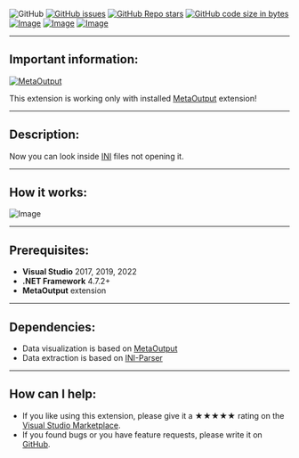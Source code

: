 ![GitHub](https://img.shields.io/github/license/viacheslav-lozinskyi/Preview-INI)
[![GitHub issues](https://img.shields.io/github/issues/viacheslav-lozinskyi/Preview-INI)](https://github.com/viacheslav-lozinskyi/Preview-INI/issues)
[![GitHub Repo stars](https://img.shields.io/github/stars/viacheslav-lozinskyi/Preview-INI)](https://github.com/viacheslav-lozinskyi/Preview-INI/stargazers)
[![GitHub code size in bytes](https://img.shields.io/github/languages/code-size/viacheslav-lozinskyi/Preview-INI)](https://github.com/viacheslav-lozinskyi/Preview-INI)
[![Image](https://img.shields.io/badge/VS-2022-blueviolet)](https://marketplace.visualstudio.com/items?itemName=ViacheslavLozinskyi.MetaOutput-2022)
[![Image](https://img.shields.io/badge/VS-2019-blueviolet)](https://marketplace.visualstudio.com/items?itemName=ViacheslavLozinskyi.MetaOutput-2019)
[![Image](https://img.shields.io/badge/VS-2017-blueviolet)](https://marketplace.visualstudio.com/items?itemName=ViacheslavLozinskyi.MetaOutput-2019)

---

## Important information:
[![MetaOutput](https://www.metaoutput.net/_functions/watch?utm_source=github.com&utm_medium=referral&utm_campaign=view-on-github&utm_content=Preview-INI&source=GITHUB&size=128x128&project=Preview-INI&url=https://github.com/viacheslav-lozinskyi/Preview-INI)](https://www.metaoutput.net/)

This extension is working only with installed [MetaOutput](https://www.metaoutput.net/) extension!

---

## Description:
Now you can look inside [INI](https://en.wikipedia.org/wiki/INI_file) files not opening it.

---

## How it works:
![Image](https://viacheslav-lozinskyi.github.io/Preview-INI/resource/video/Presentation1.gif)

---

## Prerequisites:
- **Visual Studio** 2017, 2019, 2022
- **.NET Framework** 4.7.2+
- **MetaOutput** extension

---

## Dependencies:
- Data visualization is based on [MetaOutput](https://www.metaoutput.net/)
- Data extraction is based on [INI-Parser](https://github.com/rickyah/ini-parser)

---

## How can I help:
- If you like using this extension, please give it a ★★★★★ rating on the [Visual Studio Marketplace](https://marketplace.visualstudio.com/items?itemName=ViacheslavLozinskyi.Preview-INI&ssr=false#review-details).
- If you found bugs or you have feature requests, please write it on [GitHub](https://github.com/viacheslav-lozinskyi/Preview-INI).
